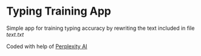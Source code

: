 # Typing Training App

Simple app for training typing accuracy by rewriting the text included in file _text.txt_

Coded with help of [Perplexity AI](www.perplexity.ai)
